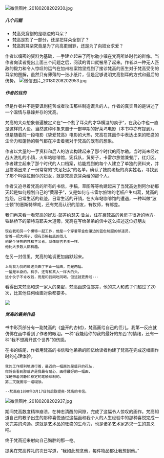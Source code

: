 ![微信图片_20180208202930.jpg](http://upload-images.jianshu.io/upload_images/3611412-f180ca107dea6d75.jpg?imageMogr2/auto-orient/strip%7CimageView2/2/w/1240)

##### 几个问题 #####
- 梵高究竟割的是哪边的耳朵？  
- 梵高是割了一部分，还是把耳朵全割了？
- 梵高割耳朵究竟是为了向高更谢罪，还是为了向妓女求爱？

作者以缜密的资料为基础，一手建立起来了阿尔勒小镇在梵高所处时代的群像。当作者向读者提出上面三个问题之后，阅读的胃口就被吊了起来。作者以一种无人匹敌的毅力和令人惊叹的运气在加州档案馆里找到了接诊梵高的医生对于梵高受伤的耳朵的图解，虽然只有薄薄的一张小纸片，但是足够说明梵高割耳的方式和最后的伤势。
![微信图片_20180208202953.jpg](http://upload-images.jianshu.io/upload_images/3611412-e2617916ef45f8bd.jpg?imageMogr2/auto-orient/strip%7CimageView2/2/w/1240)


##### 作者的目的 #####
但是作者并不是要讽刺挖苦或者攻击那些制造谎言的人，作者的真实目的是讲述了一个温情与暴躁并存的梵高。

梵高的大众想象普遍被定义在“一个割了耳朵的才华横溢的疯子”，在我心中也一直是这样的人设。当然这种印象来自于一部早期的好莱坞电影（本书中亦有提到）。但是随着前一段电影《挚爱梵高》电影的大热，梵高在其画作中表达出来的旺盛的生命力和蓬勃的朝气都在冲击着我对于梵高的既有的想象。

作者以大量的一手资料和后人的访谈构建起来了那个时代的阿尔勒。当时尚未经过战火洗礼的小镇，火车站咖啡馆，宪兵队，黄房子，卡雷尔旅馆兼餐厅，红灯区。作者建立起来了那个时代的人口档案，给能找到的每个人建立了单独的资料夹，并且拼凑出来了一份常常的“失足妇女”的名单，确认了妓院老板的真实姓名，寻找到了那个叫做拉谢尔的妇女，就是梵高送耳朵给的那个人。

作者又追寻着梵高的所有的书信，手稿，草图等等构建起来了当梵高达到阿尔勒那天起是如何规划自己的“黄房子”，又是如何与卡雷尔旅馆的老板产生纠葛，梵高的抱怨，日常生活的轨迹，日常生活的开销，在火车站咖啡馆的遭遇，一种叫做“波士顿”的惠斯特牌戏，还有梵高认识的朋友，有牧师，有邮差。

我们再来看一看梵高的好友-邮差约瑟夫·鲁兰，住在离梵高的黄房子很近的地方-铁路桥下的蒙特马耶夫大道旁。梵高在写给弟弟的信中这么描述这位好朋友

```
现在我和另一个模特一起工作，他是一个穿着带金色镶边的蓝色制服的邮递员，
留着一把大胡子，很有苏格拉底的范儿
他是个狂热的共和主义者，就像唐吉老爹一样。
他比大多数人都有趣。
```

在另一封信里，梵高的笔调更加幽默起来。

```
上周我为我的邮递员画了不止一幅画，而是两幅。
一幅是半身的，有手，还有和真人一样大的头。
这小伙子不肯收钱，而是和我同吃同喝，但这就更贵啦···
```
看得出来梵高和这一家人的亲密，梵高画这位邮差，他的夫人和孩子们超过了20次，比其他任何绘画对象都要多。

![](http://upload-images.jianshu.io/upload_images/3611412-0f15e6cdb389984a.jpg?imageMogr2/auto-orient/strip%7CimageView2/2/w/1240)


##### 梵高的最美作品 #####

书中彩页部分有一副梵高的《盛开的杏树》，梵高画给自己的侄儿，我第一反应就仿佛在画中看到了作者的眼泪。一种“我能给你的我的最好的东西”的情绪，还有一种“我不想离开这个世界”的伤感。

在书的结尾，作者用梵高的书信和他弟弟的回忆给读者构建了梵高在完成这幅画作时的心理体验。

```
我的工作顺利地进行着，最近的一幅画的是盛开的花丛，
你将会看到那或许是我最有耐心，画得最好的一幅画，
我是带着沉静和稳定的笔触绘制的。
第二天就画得一塌糊涂。

--梵高在1890年3月17日前后致提奥·梵高的书信。
```
![微信图片_20180208202937.jpg](http://upload-images.jianshu.io/upload_images/3611412-eebbd15ef0b2f264.jpg?imageMogr2/auto-orient/strip%7CimageView2/2/w/1240)


期间梵高数度精神崩溃，在神志清醒的间隙，完成了这幅令人惊叹的画作。梵高知道自己的教子出生的那种喜悦通过这幅画和我个人的人生经验中的那种喜悦完成一次完美的沟通。这就是艺术品的旺盛的生命力，也是诸多艺术家追求一生的意义吧。

终于梵高迎来射向自己胸腔的那一枪。

提奥在梵高葬礼的次日写道，“我如此想念他，每件物品都让我想到他。”
